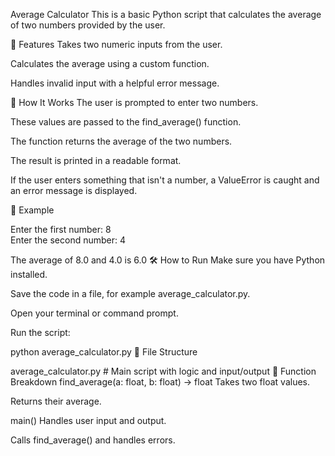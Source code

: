 Average Calculator
This is a basic Python script that calculates the average of two numbers provided by the user.

📌 Features
Takes two numeric inputs from the user.

Calculates the average using a custom function.

Handles invalid input with a helpful error message.

🧠 How It Works
The user is prompted to enter two numbers.

These values are passed to the find_average() function.

The function returns the average of the two numbers.

The result is printed in a readable format.

If the user enters something that isn't a number, a ValueError is caught and an error message is displayed.

🧪 Example

Enter the first number: 8  
Enter the second number: 4

The average of 8.0 and 4.0 is 6.0
🛠️ How to Run
Make sure you have Python installed.

Save the code in a file, for example average_calculator.py.

Open your terminal or command prompt.

Run the script:


python average_calculator.py
📂 File Structure

average_calculator.py     # Main script with logic and input/output
🧾 Function Breakdown
find_average(a: float, b: float) -> float
Takes two float values.

Returns their average.

main()
Handles user input and output.

Calls find_average() and handles errors.